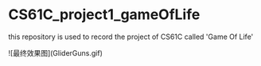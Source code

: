 # CS61C_project1_gameOfLife
<p>
  this repository is used to record the project of CS61C called 'Game Of Life'
</p>
![最终效果图](GliderGuns.gif)
